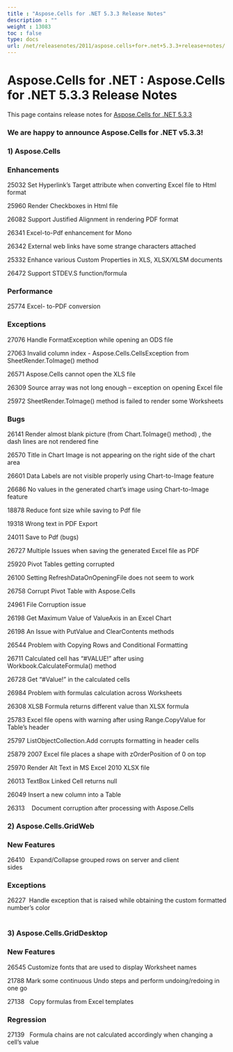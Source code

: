 ```yaml
---
title : "Aspose.Cells for .NET 5.3.3 Release Notes" 
description : "" 
weight : 13083 
toc : false
type: docs
url: /net/releasenotes/2011/aspose.cells+for+.net+5.3.3+release+notes/
---
```


# Aspose.Cells for .NET : Aspose.Cells for .NET 5.3.3 Release Notes


This page contains release notes for [Aspose.Cells for .NET 5.3.3](http://www.aspose.com/downloads/cells/net/new-releases/aspose.cells-for-.net-5.3.3/)

### We are happy to announce Aspose.Cells for .NET v5.3.3!

### 1) Aspose.Cells

### Enhancements

25032 Set Hyperlink’s Target attribute when converting Excel file to Html format

25960 Render Checkboxes in Html file

26082 Support Justified Alignment in rendering PDF format

26341 Excel-to-Pdf enhancement for Mono

26342 External web links have some strange characters attached

25332 Enhance various Custom Properties in XLS, XLSX/XLSM documents

26472 Support STDEV.S function/formula

### Performance

25774 Excel- to-PDF conversion

### Exceptions

27076 Handle FormatException while opening an ODS file

27063 Invalid column index - Aspose.Cells.CellsException from SheetRender.ToImage() method

26571 Aspose.Cells cannot open the XLS file

26309 Source array was not long enough – exception on opening Excel file

25972 SheetRender.ToImage() method is failed to render some Worksheets

### Bugs

26141 Render almost blank picture (from Chart.ToImage() method) , the dash lines are not rendered fine

26570 Title in Chart Image is not appearing on the right side of the chart area

26601 Data Labels are not visible properly using Chart-to-Image feature

26686 No values in the generated chart’s image using Chart-to-Image feature 

18878 Reduce font size while saving to Pdf file

19318 Wrong text in PDF Export

24011 Save to Pdf (bugs)

26727 Multiple Issues when saving the generated Excel file as PDF

25920 Pivot Tables getting corrupted

26100 Setting RefreshDataOnOpeningFile does not seem to work

26758 Corrupt Pivot Table with Aspose.Cells

24961 File Corruption issue

26198 Get Maximum Value of ValueAxis in an Excel Chart

26198 An Issue with PutValue and ClearContents methods

26544 Problem with Copying Rows and Conditional Formatting

26711 Calculated cell has “#VALUE!” after using Workbook.CalculateFormula() method

26728 Get “#Value!” in the calculated cells

26984 Problem with formulas calculation across Worksheets

26308 XLSB Formula returns different value than XLSX formula

25783 Excel file opens with warning after using Range.CopyValue for Table’s header

25797 ListObjectCollection.Add corrupts formatting in header cells

25879 2007 Excel file places a shape with zOrderPosition of 0 on top

25970 Render Alt Text in MS Excel 2010 XLSX file

26013 TextBox Linked Cell returns null

26049 Insert a new column into a Table

26313    Document corruption after processing with Aspose.Cells

### 2) Aspose.Cells.GridWeb

### New Features

26410   Expand/Collapse grouped rows on server and client sides                                                                                                                     

### Exceptions

26227  Handle exception that is raised while obtaining the custom formatted number’s color                                                                                                                    

### 3) Aspose.Cells.GridDesktop

### New Features

26545 Customize fonts that are used to display Worksheet names

21788 Mark some continuous Undo steps and perform undoing/redoing in one go

27138   Copy formulas from Excel templates

### Regression

27139   Formula chains are not calculated accordingly when changing a cell’s value

